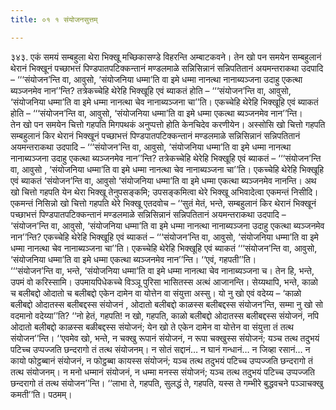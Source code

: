 ```yaml
---
title: ०१ १ संयोजनसुत्तम्

---
```


३४३. एकं समयं सम्बहुला थेरा भिक्खू मच्छिकासण्डे विहरन्ति अम्बाटकवने। तेन खो पन समयेन सम्बहुलानं थेरानं भिक्खूनं पच्छाभत्तं पिण्डपातपटिक्कन्तानं मण्डलमाळे सन्निसिन्नानं सन्निपतितानं अयमन्तराकथा उदपादि – ‘‘‘संयोजन’न्ति वा, आवुसो, ‘संयोजनिया धम्मा’ति वा इमे धम्मा नानत्था नानाब्यञ्जना उदाहु एकत्था ब्यञ्जनमेव नान’’न्ति? तत्रेकच्चेहि थेरेहि भिक्खूहि एवं ब्याकतं होति – ‘‘‘संयोजन’न्ति वा, आवुसो, ‘संयोजनिया धम्मा’ति वा इमे धम्मा नानत्था चेव नानाब्यञ्जना चा’’ति। एकच्चेहि थेरेहि भिक्खूहि एवं ब्याकतं होति – ‘‘‘संयोजन’न्ति वा, आवुसो, ‘संयोजनिया धम्मा’ति वा इमे धम्मा एकत्था ब्यञ्जनमेव नान’’न्ति।  
तेन खो पन समयेन चित्तो गहपति मिगपथकं अनुप्पत्तो होति केनचिदेव करणीयेन। अस्सोसि खो चित्तो गहपति सम्बहुलानं किर थेरानं भिक्खूनं पच्छाभत्तं पिण्डपातपटिक्कन्तानं मण्डलमाळे सन्निसिन्नानं सन्निपतितानं अयमन्तराकथा उदपादि – ‘‘‘संयोजन’न्ति वा, आवुसो, ‘संयोजनिया धम्मा’ति वा इमे धम्मा नानत्था नानाब्यञ्जना उदाहु एकत्था ब्यञ्जनमेव नान’’न्ति? तत्रेकच्चेहि थेरेहि भिक्खूहि एवं ब्याकतं – ‘‘‘संयोजन’न्ति वा, आवुसो , ‘संयोजनिया धम्मा’ति वा इमे धम्मा नानत्था चेव नानाब्यञ्जना चा’’ति। एकच्चेहि थेरेहि भिक्खूहि एवं ब्याकतं ‘संयोजन’न्ति वा, आवुसो ‘संयोजनिया धम्मा’ति वा इमे धम्मा एकत्था ब्यञ्जनमेव नानन्ति। अथ खो चित्तो गहपति येन थेरा भिक्खू तेनुपसङ्कमि; उपसङ्कमित्वा थेरे भिक्खू अभिवादेत्वा एकमन्तं निसीदि। एकमन्तं निसिन्नो खो चित्तो गहपति थेरे भिक्खू एतदवोच – ‘‘सुतं मेतं, भन्ते, सम्बहुलानं किर थेरानं भिक्खूनं पच्छाभत्तं पिण्डपातपटिक्कन्तानं मण्डलमाळे सन्निसिन्नानं सन्निपतितानं अयमन्तराकथा उदपादि – ‘संयोजन’न्ति वा, आवुसो, ‘संयोजनिया धम्मा’ति वा इमे धम्मा नानत्था नानाब्यञ्जना उदाहु एकत्था ब्यञ्जनमेव नान’’न्ति? एकच्चेहि थेरेहि भिक्खूहि एवं ब्याकतं – ‘‘‘संयोजन’न्ति वा, आवुसो, ‘संयोजनिया धम्मा’ति वा इमे धम्मा नानत्था चेव नानाब्यञ्जना चा’’ति। एकच्चेहि थेरेहि भिक्खूहि एवं ब्याकतं ‘‘‘संयोजन’न्ति वा, आवुसो, ‘संयोजनिया धम्मा’ति वा इमे धम्मा एकत्था ब्यञ्जनमेव नान’’न्ति। ‘‘एवं, गहपती’’ति।  
‘‘‘संयोजन’न्ति वा, भन्ते, ‘संयोजनिया धम्मा’ति वा इमे धम्मा नानत्था चेव नानाब्यञ्जना च। तेन हि, भन्ते, उपमं वो करिस्सामि। उपमायपिधेकच्चे विञ्ञू पुरिसा भासितस्स अत्थं आजानन्ति। सेय्यथापि, भन्ते, काळो च बलीबद्दो ओदातो च बलीबद्दो एकेन दामेन वा योत्तेन वा संयुत्ता अस्सु। यो नु खो एवं वदेय्य – ‘काळो बलीबद्दो ओदातस्स बलीबद्दस्स संयोजनं , ओदातो बलीबद्दो काळस्स बलीबद्दस्स संयोजन’न्ति, सम्मा नु खो सो वदमानो वदेय्या’’ति? ‘‘नो हेतं, गहपति! न खो, गहपति, काळो बलीबद्दो ओदातस्स बलीबद्दस्स संयोजनं, नपि ओदातो बलीबद्दो काळस्स बळीबद्दस्स संयोजनं; येन खो ते एकेन दामेन वा योत्तेन वा संयुत्ता तं तत्थ संयोजन’’न्ति। ‘‘एवमेव खो, भन्ते, न चक्खु रूपानं संयोजनं, न रूपा चक्खुस्स संयोजनं; यञ्च तत्थ तदुभयं पटिच्च उप्पज्जति छन्दरागो तं तत्थ संयोजनम्। न सोतं सद्दानं… न घानं गन्धानं… न जिव्हा रसानं… न कायो फोट्ठब्बानं संयोजनं, न फोट्ठब्बा कायस्स संयोजनं; यञ्च तत्थ तदुभयं पटिच्च उप्पज्जति छन्दरागो तं तत्थ संयोजनम्। न मनो धम्मानं संयोजनं, न धम्मा मनस्स संयोजनं; यञ्च तत्थ तदुभयं पटिच्च उप्पज्जति छन्दरागो तं तत्थ संयोजन’’न्ति। ‘‘लाभा ते, गहपति, सुलद्धं ते, गहपति, यस्स ते गम्भीरे बुद्धवचने पञ्ञाचक्खु कमती’’ति। पठमम्।  

